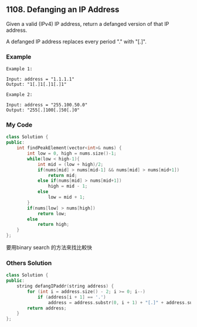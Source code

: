 ## 1108. Defanging an IP Address

Given a valid (IPv4) IP address, return a defanged version of that IP address.

A defanged IP address replaces every period "." with "[.]".

### Example
```
Example 1:

Input: address = "1.1.1.1"
Output: "1[.]1[.]1[.]1"

Example 2:

Input: address = "255.100.50.0"
Output: "255[.]100[.]50[.]0"
```

### My Code
```c++
class Solution {
public:
    int findPeakElement(vector<int>& nums) {
        int low = 0, high = nums.size()-1;
        while(low < high-1){
            int mid = (low + high)/2;
            if(nums[mid] > nums[mid-1] && nums[mid] > nums[mid+1])
                return mid;
            else if(nums[mid] > nums[mid+1])
                high = mid - 1;
            else
                low = mid + 1;
        }
        if(nums[low] > nums[high])
            return low;
        else
            return high;
    }
};
```
要用binary search 的方法來找比較快


### Others Solution
```c++
class Solution {
public:
    string defangIPaddr(string address) {
        for (int i = address.size() - 2; i >= 0; i--)
            if (address[i + 1] == '.')
                address = address.substr(0, i + 1) + "[.]" + address.substr(i + 2);
        return address;
    }
};
```

